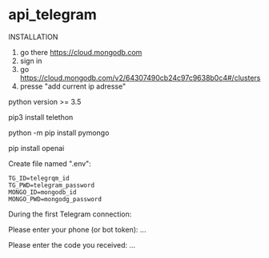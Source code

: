 # api_telegram

INSTALLATION

1) go there https://cloud.mongodb.com
2) sign in
3) go https://cloud.mongodb.com/v2/64307490cb24c97c9638b0c4#/clusters 
4) presse "add current ip adresse"


python version >= 3.5

pip3 install telethon 

python -m pip install pymongo

pip install openai

Create file named ".env":
```
TG_ID=telegrqm_id
TG_PWD=telegram_password
MONGO_ID=mongodb_id
MONGO_PWD=mongodg_password
```
During the first Telegram connection:

Please enter your phone (or bot token): ...

Please enter the code you received: ...
